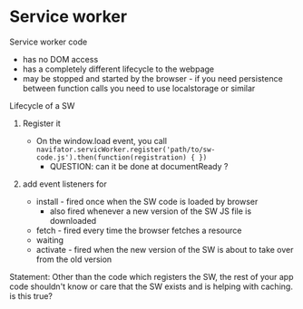 # Service worker

Service worker code

* has no DOM access
* has a completely different lifecycle to the webpage
* may be stopped and started by the browser - if you need persistence between function calls you need to use localstorage or similar

Lifecycle of a SW

1. Register it
    * On the window.load event, you call `navifator.servicWorker.register('path/to/sw-code.js').then(function(registration) { })`
        * QUESTION: can it be done at documentReady ?

1. add event listeners for
    * install - fired once when the SW code is loaded by browser
        * also fired whenever a new version of the SW JS file is downloaded
    * fetch - fired every time the browser fetches a resource
    * waiting
    * activate - fired when the new version of the SW is about to take over from the old version


Statement: Other than the code which registers the SW, the rest of your app code shouldn't know or care that the SW exists and is helping with caching.
    is this true?


